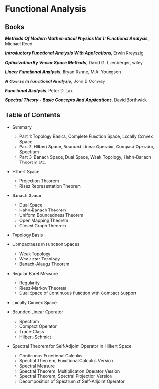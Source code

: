 # Functional Analysis

## Books

***Methods Of Modern Mathematical Physics Vol 1: Functional Analysis***, Michael Reed

***Introductory Functional Analysis With Applications***, Erwin Kreyszig

***Optimization By Vector Space Methods***, David G. Luenberger, wiley

***Linear Functional Analysis***, Bryan Rynne, M.A. Youngson

***A Course In Functional Analysis***, John B Conway

***Functional Analysis***, Peter D. Lax

***Spectral Theory - Basic Concepts And Applications***, David Borthwick

## Table of Contents
- Summary 
  - Part 1: Topology Basics, Complete Function Space, Locally Convex Space
  - Part 2: Hilbert Space, Bounded Linear Operator, Compact Operator, Spectrum
  - Part 3: Banach Space, Dual Space, Weak Topology, Hahn-Banach Theorem etc.
  
- Hilbert Space
  - Projection Theorem  
  - Risez Representation Theorem

- Banach Space
  - Dual Space 
  - Hahn-Banach Theorem
  - Uniform Boundedness Theorem
  - Open Mapping Theorem
  - Closed Graph Theorem

- Topology Basis

- Compactness in Function Spaces
  - Weak Topology
  - Weak-star Topology
  - Banach-Alaugu Theorem

- Regular Borel Measure
  - Regularity
  - Riesz-Markov Theorem
  - Dual Space of Continuous Function with Compact Support
  
- Locally Convex Space

- Bounded Linear Operator
  - Spectrum
  - Compact Operator
  - Trace-Class
  - Hilbert-Schmidt

- Spectral Theorem for Self-Adjoint Operator in Hilbert Space
  - Continuous Functional Calculus
  - Spectral Theorem, Functional Calculus Version
  - Spectral Measure
  - Spectral Theorem, Multiplication Operator Version
  - Spectral Theorem, Spectral Projection Version
  - Decomposition of Spectrum of Self-Adjoint Operator  
